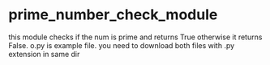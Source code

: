 # prime_number_check_module
this module checks if the num is prime and returns True otherwise it returns False.
o.py is example file.
you need to download both files with .py extension in same dir
